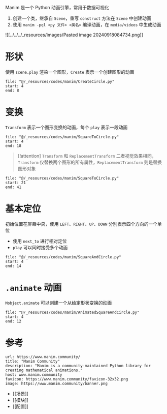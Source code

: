 Manim 是一个 Python 动画引擎，常用于数据可视化
1. 创建一个类，继承自 `Scene`，重写 `construct` 方法在 `Scene` 中创建动画
2. 使用 `manim -pql <py 文件> <类名>` 编译动画，在 `media/videos` 中生成动画

![[../../../_resources/images/Pasted image 20240918084734.png]]

# 形状

使用 `scene.play` 渲染一个图形，`Create` 表示一个创建图形的动画

```reference
file: "@/_resources/codes/manim/CreateCircle.py"
start: 4
end: 8
```

# 变换

`Transform` 表示一个图形变换的动画，每个 `play` 表示一段动画

```reference
file: "@/_resources/codes/manim/SquareToCircle.py"
start: 4
end: 18
```

> [!attention] `Transform` 和 `ReplacementTransform`
> 二者视觉效果相同，`Transform` 仅替换两个图形的所有属性，`ReplacementTransform` 则是替换图形对象

```reference fold
file: "@/_resources/codes/manim/SquareToCircle.py"
start: 21
end: 41
```

# 基本定位

初始位置在屏幕中央，使用 `LEFT`、`RIGHT`、`UP`、`DOWN` 分别表示四个方向的一个单位
- 使用 `next_to` 进行相对定位
- `play` 可以同时接受多个动画

```reference
file: "@/_resources/codes/manim/SquareAndCircle.py"
start: 4
end: 14
```

# `.animate` 动画

`Mobject.animate` 可以创建一个从给定形状变换的动画

```reference
file: "@/_resources/codes/manim/AnimatedSquareAndCircle.py"
start: 4
end: 12
```

# 参考

```cardlink
url: https://www.manim.community/
title: "Manim Community"
description: "Manim is a community-maintained Python library for creating mathematical animations."
host: www.manim.community
favicon: https://www.manim.community/favicon-32x32.png
image: https://www.manim.community/banner.png
```

- [[场景]]
- [[模块]]
- [[配置]]